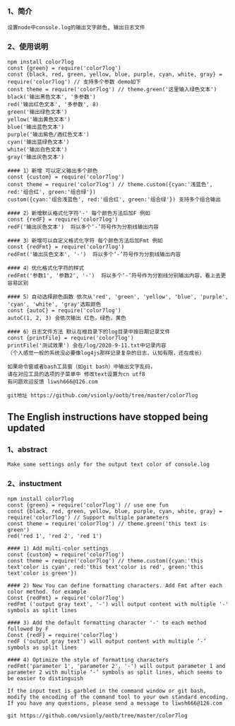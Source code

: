 ### 1、简介
    设置node中console.log的输出文字颜色, 输出日志文件
### 2、使用说明
    npm install color7log
    const {green} = require('color7log')
    const {black, red, green, yellow, blue, purple, cyan, white, gray} = require('color7log') // 支持多个参数 demo如下
    const theme = require('color7log') // theme.green('这里输入绿色文本')
    black('输出黑色文本', '多参数')
    red('输出红色文本', '多参数', 8)
    green('输出绿色文本')
    yellow('输出黄色文本')
    blue('输出蓝色文本')
    purple('输出紫色/酒红色文本')
    cyan('输出蓝绿色文本')
    white('输出白色文本')
    gray('输出灰色文本')

    #### 1）新增 可以定义输出多个颜色
    const {custom} = require('color7log')
    const theme = require('color7log') // theme.custom({cyan:'浅蓝色', red:'组合红', green:'组合绿'})
    custom({cyan:'组合浅蓝色', red:'组合红', green:'组合绿'}) 支持多个组合输出

    #### 2）新增默认格式化字符'-' 每个颜色方法后加F 例如
    const {redF} = require('color7log')
    redF('输出灰色文本')  将以多个‘-’符号作为分割线输出内容

    #### 3）新增可以自定义格式化字符 每个颜色方法后加Fmt 例如
    const {redFmt} = require('color7log')
    redFmt('输出灰色文本', '-')  将以多个‘-’符号作为分割线输出内容

    #### 4）优化格式化字符的样式
    redFmt('参数1', '参数2', '-')  将以多个‘-’符号作为分割线分别输出内容，看上去更容易区别

    #### 5）自动选择颜色函数 依次从'red', 'green', 'yellow', 'blue', 'purple', 'cyan', 'white', 'gray'选取颜色
    const {autoC} = require('color7log')
    autoC(1, 2, 3) 会依次输出 红色，绿色，黄色

    #### 6）日志文件方法 默认在根目录下的log目录中按日期记录文件
    const {printFile} = require('color7log')
    printFile('测试效果') 会在/log/2020-9-11.txt中记录内容
    （个人感觉一般的系统没必要像log4js那样记录复杂的日志，认知有限，还在成长）

    如果命令窗或者bash工具窗（如git bash）中输出文字乱码，
    请在对应工具的选项的子菜单中 修改text设置为cn utf8
    有问题欢迎反馈 liwsh666@126.com

    git地址 https://github.com/vsionly/ootb/tree/master/color7log

## The English instructions have stopped being updated
### 1、abstract
    Make some settings only for the output text color of console.log
### 2、instuctment
    npm install color7log
    const {green} = require('color7log') // use one fun
    const {black, red, green, yellow, blue, purple, cyan, white, gray} = require('color7log') // Support multiple parameters
    const theme = require('color7log') // theme.green('this text is green')
    red('red 1', 'red 2', 'red 1')

    #### 1) Add multi-color settings
    const {custom} = require('color7log')
    const theme = require('color7log') // theme.custom({cyan:'this text'color is cyan', red:'this text'color is red', green:'this text'color is green'})

    #### 2) New You can define formatting characters. Add Fmt after each color method. for example
    Const {redFmt} = require('color7log')
    redFmt ('output gray text', '-') will output content with multiple '-' symbols as split lines

    #### 3) Add the default formatting character '-' to each method followed by F
    Const {redF} = require('color7log')    
    redF ('output gray text') will output content with multiple ‘-’ symbols as split lines

    #### 4) Optimize the style of formatting characters
    redFmt('parameter 1', 'parameter 2', '-') will output parameter 1 and parameter 2 with multiple ‘-’ symbols as split lines, which seems to be easier to distinguish

    If the input text is garbled in the command window or git bash,
    modify the encoding of the command tool to your own standard encoding.
    If you have any questions, please send a message to liwsh666@126.com

    git https://github.com/vsionly/ootb/tree/master/color7log
